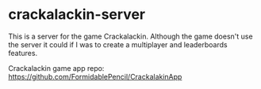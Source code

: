 # crackalackin-server
This is a server for the game Crackalackin. Although the game doesn't use the server it could if I was to create a multiplayer and leaderboards features.

Crackalackin game app repo: https://github.com/FormidablePencil/CrackalakinApp
